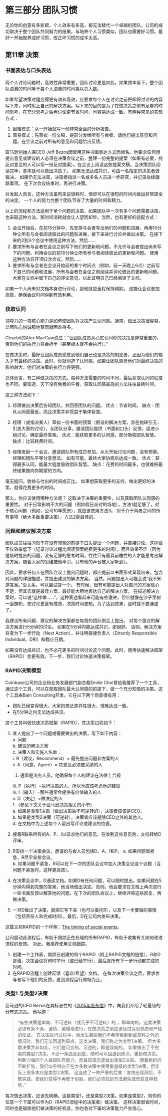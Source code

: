 # 第三部分 团队习惯

无论你的创意有多新颖，个人效率有多高，都无法替代一个卓越的团队，公司的成功取决于整个团队共同努力的结果。与培养个人习惯类似，团队也需要好习惯。最好一开始就养成好习惯，改正坏习惯的成本太高。

## 第11章 决策
### 书面表达与口头表达
两个人讨论问题时，高效性非常重要，团队讨论更是如此。如果效率低下，整个团队浪费的时间等于每个人浪费的时间乘以总人数。

如果希望决策过程变得更有效和高效，应要求每个人在讨论之前把即将讨论的内容写下来，同时附上自己的解决方案。写下来的目的是为了在做决策之前有足够的时间思考，在充分思考之后再讨论更节省时间，也容易达成一致。有两种常见的实现方式：
1.  困难模式：从一开始就写一份非常全面的分析报告。
2.  简易模式：先草拟一份文稿，提前分发给所有与会者，请他们提出意见和问题。在会议之前对所有的意见和问题给出反馈。

亚马逊创始人兼CEO Jeff Bezos因使用这种书面表达方式而闻名。他要求任何想提出意见或建议的人必须在决策会议之前，整理一份完整的提案（如果有必要，持反对意见的人可以写一份反对提案）。在会议上阅读这些提案文稿，当决策团队阅读完毕，基本就可以做出决策了。 如果无法达成共识，可由一名指定的决策者做裁决。 如果仍无法决策，决策者指派一名或多名人员进一步研究，并记录后续跟踪事项。 在下次会议结束时，再进行决策。

对发起人而言，这种方法虽然来说很耗时，但却可以在很短的时间内做出非常周全的决定。 一个人的努力为整个团队节省了大量的时间和精力。

以上的流程和方法适用于单个问题的决策，如果团队中一次有多个问题需要决策，也采取这种方法，那时间消耗就会让人望而却步。当然，也有更好的适配方式：

1.  会议开始后，在前15分钟中，先安排与会者写出他们的问题和进展，再用10分钟让所有与会者阅读彼此的问题和进展，接下来进行讨论并做出决策。 在接下来的2到3个会议中使用这种方法，然后......
2.  要求所有与会者在会议之前写下他们的更新和问题。不允许与会者提出尚未写下的问题。利用会议的前10分钟让所有参与者阅读彼此的更新和问题。 使用这种方法召开1到2次会议，然后......
3.   要求所有与会者在会议开始前的某个时间点（例如，前一天晚上6点）之前写下自己的问题和进展，所有与会者在会议之前阅读并评论彼此的更新和问题。 大家在文档中留下自己的评论意见，以此证明自己已经阅读了文档。

如果一个人尚未对文档本身进行评论，那他就应全程保持缄默。 这能让会议更加高效，确保会议时间得到有效利用。

### 获取认同
领导力的一项核心能力是如何使团队对决策产生认同感。通常，做出决策很容易，让团队心悦诚服地赞同就困难得多。

Clearbit的Alex MacCaw说过：“让团队成员从心底认同你的决策是非常重要的，否则他们的执行力将会折半（甚至根本就不会执行）。”

在做决策时，最好让团队成员感觉到他们自己也是决策的制定者，正因为他们的输入才有最终的决策。此时，你就创造了认同感。如果让团队感觉他们对最终决策的影响越大，他们对决策的执行力将更强。

总体而言，有三种做决策的方式。每种方法需要的时间不同，最后获取认同的程度也不同。要知道，天下没有免费的午餐，获取认同感最高的方法往往最耗时间。

这三种方法如下：  

1.  经理做出决策后告知团队，并回答团队的问题。
优点：节省时间。
缺点：团队认同感最低，而且决策并非受益于集体智慧。

2.  经理（或指派某人）草拟一份书面的预案（假设的解决方案，旨在抛砖引玉，引发大家的讨论），与团队分享，邀请团队提供（书面和口头）反馈，促进小组讨论，确定最终答案。
优点：能获取更多的认同感，部分吸收团队智慧。
缺点：比较耗费时间。

3.  经理发起一个会议，邀请团队所有成员参加，从头开始讨论问题，没有预案。 经理和团队平等分享想法。 如有可能，最终大家协商后达成一致。
优点：获得最多认同，能最大程度吸收团队智慧。
缺点：花费的时间最多，也很难把最终结果推向你期望的方向。

毫无疑问，收益与付出的时间成正比。 如果想获取更多的支持，做出更好的决策，就得花费更多的时间。

那么，你应该使用哪种方法呢？ 这取决于决策的重要性，以及获取团队认同感的重要性。 对于日常影响不大的问题（例如假日派对的场地），方法1就足够了。对于核心问题（例如，公司10年愿景），就应该使用方法3。 对于介于两者之间的所有事项（绝大多数重要决策），方法2是最佳的。

### 问题和建议解决方案
团队成员往往习惯于在没有预案的前提下口头提出一个问题，并直接讨论。这样做不仅效率低下（记录讨论过程比阅读预案耗费更多的时间），而且效果不佳（因为是临时提出的问题，没有足够的思考时间，往往只有最具前瞻性的人才能思考出解决方案，随着大家的思维被他牵引，只有他的声音被大家听到）。

因此，要求任何人在团队会议上提出问题时，都应提前以书面形式呈现出来，包含对问题的详细描述，并提出建议的解决方案。 当然，问题提出人可能会说“我不知道答案。”没关系，可以尝试提一个。 有时候，很有可能提出人对自己的方案信心不足，但其实就是最佳方案。最好能大胆地表达自己的解决方案。 在描述解决方案时，可以说“这样做......”。这种表述看起来可能有些激进，但它就像在沙子里树一面旗帜，使讨论更富有成效，决策时间更短。为了达到效果，这时就不要谦虚了。

我建议所有问题、建议的解决方案都在每周的团队例会上提出。 对每个提议的解决方案进行5分钟的讨论。 如果在5分钟内能达成共识，那很好。 否则，解决方案将变为下一步行动（Next Action），并注明直接负责人（Directly Responsible Individual，DRI）和截止日期。

如果没有达成共识，也不必花更多的时间讨论这个问题。此时，使用快速解决框架（RAPID）会更有效。下一步，我们讨论快速决策框架。

### RAPID决策模型

Coinbase公司的企业和业务发展部门副总裁Emilie Choi曾给我推荐了一个工具，通过这个工具，可以在获取团队最大认同感的前提下，做一个充分知情的决策。这个工具由Bain Consulting开发，它在以下两个场景很有用：
-	团队已经变得很大，大家的想法差异性很大，很难达成一致。
-	在5分钟之内无法达成共识。

这个工具叫做快速决策框架（RAPID），其决策过程如下：

1.	某人提出了一个问题或需要做出的决策，写下如下内容：  
  a.	问题  
  b.	建议的解决方案  
  c.	决策人和实施人名单：  
    i.	R（建议，Recommend）= 最先提出问题和方案的人  
    ii.	A（同意，Agree）= 其意见必须被采纳的人  
      1. 通常是法务人员，他确保每个人的建议在法律上合规
   
    iii.	P（执行）=执行决策的人，所以也应该考虑他的建议  
    iv.	I（输入）=那些通常会提供有价值输入的人  
    v.	D（决定）=做决定的人  
      1.（参见下文关于亚马逊决策相关的小节）  
        a.	如果是类型1决策（做出决策后不可逆转的），决策者应该是CEO。  
        b.	如果是类型2决策（可逆转），决策者应该是除CEO之外的其他人。  
  d.	在文档中为上述每个人留出写评论或建议的位置。  
2.	接着R联系所有的A、P、I以征求他们的意见。在收到这些意见后，文档转给D评审。  
3.	R安排一个决策会议，邀请的与会人员包括D、A、I和P。
  a.	如果问题很紧急，R尽早安排会议。  
  b.	如果问题不紧急，R可以在下一次的团队会议中加入决策会议这个议题（当问题不紧急时，这样更高效）。
4.	在决策会议中，D通读文档。如果D有任何问题，可以随时提出。如果问题在5分钟内得到完整的答案，他当场做出决定。否则，他会要求在文档上再次进行一轮书面反馈以解答他的问题。在下次的团队会议上，继续评审这些回复，再做决策。  
5.	一旦D做出了决策，就把它写下来（也可以委托R），以及下一步要做的事情（包括责任人和完成时间）。最后，D在公司内发布决策。

这篇文档RAPID的一个样例：[The timing of social events](https://docs.google.com/document/d/1vkxl-OI_XHbBWqgRCbpP86SJwSnEgCIzVOjbhWCHZng/edit)。

公司启动此流程后，有助于跟踪正在处理的所有RAPID，有助于收集有关如何改进流程的反馈。 对此，我推荐使用文档跟踪。

1.	创建一个工作表，跟踪已创建的每个RAPID（附上RAPID文档的链接），R和D是谁，决策会议将何时举行（或已经举行），最后是所有下一步行动都完成的时间。
2.	在RAPID流程上创建反馈（喜欢/希望）文档。 在每次决策会议之后，要求参与者写下他们的反馈，直到流程运行顺畅为止。

### 类型1 与类型2决策

亚马逊的CEO Bezos在其标志性的《[2015年股东信](http://phx.corporate-ir.net/phoenix.zhtml?c=97664&p=irol-reportsannual)》中，向我们介绍了轻量级的分布式决策。 他写道：
 > “有些决策是单向、不可逆转（或几乎不可逆转）的 ，即单向的。这类决策必须有条不紊、谨慎、缓慢地进行，在做决策之前应该经过深思熟虑和严格的论证。 在决策执行过程中，当发生某些我们不希望看到到或意料之外的情况时，我们无法回退到原点。这类决策，我们称之为类型1决策。 但大多数决策并非如此，它们是可变的、可逆的，即是双向的。 如果做出了不完美的类型2决策，不必一条路走到底，随时可以回退到原点，重新做决策。判断力强的个人或团队有能力，而且应该迅速做出类型2决策。 
> 随着组织的不断扩张，我们似乎倾向于在大多数决策中使用重量级的类型1决策，但实际上很多本应是类型2决策。 这造成了一种严重的后果：害怕出现风险，不敢实践，使我们变得不再敢于创新。我们必须找到方法避免或改变这种趋势。”

每次做出决策，应该先明确，这是类型1，还是类型2决策。如果是类型2，则你的任意一个下属可以作为D（RAPID流程中的决策者）做决策。 这样决策很省时间，同时也是锻炼他们做决策的好机会，你也会对下属的决策能力产生信心。
